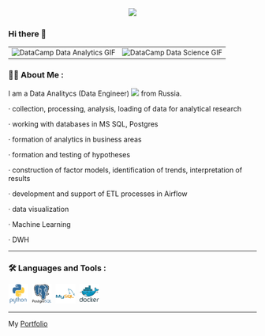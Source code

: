 <div id="header" align="center">
  <img src="https://media.giphy.com/media/M9gbBd9nbDrOTu1Mqx/giphy.gif" width="100"/>
</div>

### Hi there 👋

<div align="center">
  <table>
    <tr>
      <td><img src="https://media.giphy.com/media/JkVnfE54QdOMQBxmHg/giphy.gif" alt="DataCamp Data Analytics GIF"></td>
      <td><img src="https://media.giphy.com/media/7c8QeB0VMddFOuu4iR/giphy.gif" alt="DataCamp Data Science GIF"></td>
    </tr>
  </table>
</div>



### :man_technologist: About Me :

I am a Data Analitycs (Data Engineer) <img src="https://media.giphy.com/media/WUlplcMpOCEmTGBtBW/giphy.gif" width="30"> from Russia.

· collection, processing, analysis, loading of data for analytical research

· working with databases in MS SQL, Postgres

· formation of analytics in business areas

· formation and testing of hypotheses

· construction of factor models, identification of trends, interpretation of results

· development and support of ETL processes in Airflow

· data visualization

· Machine Learning

· DWH

<!-- BLOG-POST-LIST:START -->

<!-- BLOG-POST-LIST:END -->


---

### :hammer_and_wrench: Languages and Tools :

<div>
  <img src="https://github.com/devicons/devicon/blob/master/icons/python/python-original-wordmark.svg" title="Python" alt="Python" width="40" height="40"/>&nbsp;
  <img src="https://github.com/devicons/devicon/blob/master/icons/postgresql/postgresql-original-wordmark.svg" title="PostgreSQL" alt="PostgreSQL" width="40" height="40"/>&nbsp;
  <img src="https://github.com/devicons/devicon/blob/master/icons/mysql/mysql-original-wordmark.svg" title="MySQL" alt="MySQL" width="40" height="40"/>&nbsp;
  <img src="https://github.com/devicons/devicon/blob/master/icons/docker/docker-original-wordmark.svg" title="Docker" alt="Docker" width="40" height="40"/>&nbsp;
</div>

---
My [Portfolio](https://github.com/slava87VS/Portfolio/blob/main/README.md)
